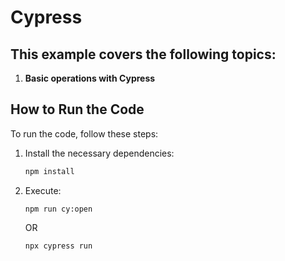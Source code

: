 # Cypress

## This example covers the following topics:

1. **Basic operations with Cypress**

## How to Run the Code

To run the code, follow these steps:

1. Install the necessary dependencies:
    ```sh
    npm install
    ```

2. Execute:
    ```
    npm run cy:open
    ```
    OR
    ```
    npx cypress run
    ```
